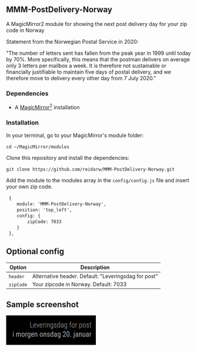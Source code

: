 ## MMM-PostDelivery-Norway
A MagicMirror2 module for showing the next post delivery day for your zip code in Norway

Statement from the Norwegian Postal Service in 2020:

"The number of letters sent has fallen from the peak year in 1999 until today by 70%. More specifically, 
this means that the postman delivers on average only 3 letters per mailbox a week. It is therefore not sustainable or 
financially justifiable to maintain five days of postal delivery, 
and we therefore move to delivery every other day from 7 July 2020."

### Dependencies
  * A [MagicMirror<sup>2</sup>](https://github.com/MichMich/MagicMirror) installation

### Installation

In your terminal, go to your MagicMirror's module folder:
````
cd ~/MagicMirror/modules
````

Clone this repository and install the dependencies:
````
git clone https://github.com/reidarw/MMM-PostDelivery-Norway.git
````

Add the module to the modules array in the `config/config.js` file
and insert your own zip code. 

```
 {
    module: 'MMM-PostDelivery-Norway',
    position: 'top_left',
    config: {
        zipCode: 7033
    }
 },
```

## Optional config
| **Option** | **Description** |
| --- | --- |
| `header` | Alternative header. Default: "Leveringsdag for post" |
| `zipCode` | Your zipcode in Norway. Default: 7033 |

## Sample screenshot

![MMM-TRV-WastePlan module for MagicMirror](MMM-PostDelivery-Norway.png "MMM-PostDelivery-Norway module for MagicMirror")

